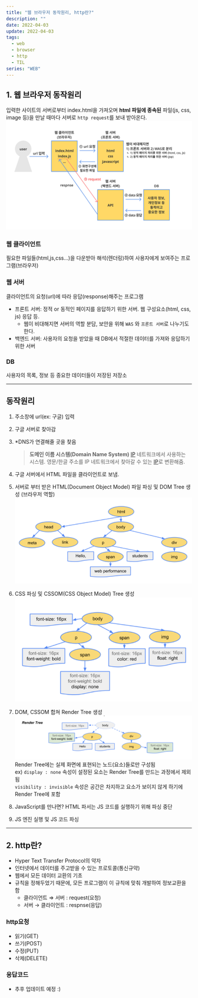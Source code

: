 ```yaml
---
title: "웹 브라우저 동작원리, http란?"
description: ""
date: 2022-04-03
update: 2022-04-03
tags:
  - web
  - browser
  - http
  - TIL
series: "WEB"
---
```


## 1. 웹 브라우저 동작원리
입력한 사이트의 서버로부터 index.html을 가져오며 **html 파일에 종속된** 파일(js, css, image 등)을 만날 때마다 서버로 `http request`를 보내 받아온다.
![overview](web-http(1).png)

### 웹 클라이언트
필요한 파일들(html,js,css...)을 다운받아 해석(렌더링)하여 사용자에게 보여주는 프로그램(브라우저)

### 웹 서버
클라이언트의 요청(url)에 따라 응답(response)해주는 프로그램
- 프론트 서버: 정적 or 동적인 페이지를 응답하기 위한 서버. 웹 구성요소(html, css, js) 응답 등.
    - 웹이 비대해지면 서버의 역할 분담, 보안을 위해 `WAS` 와 `프론트 서버`로 나누기도 한다.
- 백엔드 서버: 사용자의 요청을 받았을 때 DB에서 적절한 데이터를 가져와 응답하기 위한 서버

### DB
사용자의 목록, 정보 등 중요한 데이터들이 저장된 저장소

---
## 동작원리
1. 주소창에 url(ex: 구글) 입력
2. 구글 서버로 찾아감
3. *DNS가 연결해줄 곳을 찾음    
    > **도메인 이름 시스템(Domain Name System)**
    [IP](https://namu.wiki/w/IP) 네트워크에서 사용하는 시스템. 영문/한글 주소를 IP 네트워크에서 찾아갈 수 있는 [IP](https://namu.wiki/w/IP)로 변환해줌.
    > 
4. 구글 서버에서 HTML 파일을 클라이언트로 보냄.
5. 서버로 부터 받은 HTML(Document Object Model) 파일 파싱 및 DOM Tree 생성 (브라우저 역할)
    ![DOM Tree](web-http(2).png)
6. CSS 파싱 및 CSSOM(CSS Object Model) Tree 생성    
    ![CSSOM Tree](web-http(3).png)
    
7. DOM, CSSOM 합쳐 Render Tree 생성    
    ![Render Tree](web-http(4).png)  
    Render Tree에는 실제 화면에 표현되는 노드(요소)들로만 구성됨    
    ex) `display : none` 속성이 설정된 요소는 Render Tree를 만드는 과정에서 제외됨<br/>
    `visibility : invisible` 속성은 공간은 차지하고 요소가 보이지 않게 하기에 Render Tree에 포함    
8. JavaScript를 만나면? HTML 파서는 JS 코드를 실행하기 위해 파싱 중단
9. JS 엔진 실행 및 JS 코드 파싱

---
## 2. http란?
- Hyper Text Transfer Protocol의 약자
- 인터넷에서 데이터를 주고받을 수 있는 프로토콜(통신규약)
- 웹에서 모든 데이터 교환의 기초
- 규칙을 정해두었기 때문에, 모든 프로그램이 이 규칙에 맞춰 개발하여 정보교환을 함
    - 클라이언트 ⇒ 서버 : request(요청)
    - 서버 → 클라이언트 : respnse(응답)

### http요청
- 읽기(GET)
- 쓰기(POST)
- 수정(PUT)
- 삭제(DELETE)

### 응답코드
 - 추후 업데이트 예정 :)
